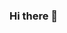 ### Hi there 👋

<!--
**CSI-Juan-Torres/CSI-Juan-Torres** is a ✨ _special_ ✨ repository because its `README.md` (this file) appears on your GitHub profile.

My name is Juan Torres.

Fun fact: Bred is bread.
